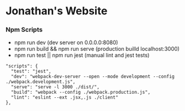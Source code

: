# Jonathan's Website

### Npm Scripts
* npm run dev (dev server on 0.0.0.0:8080)
* npm run build && npm run serve (production builld localhost:3000)
* npm run test || npm run jest (manual lint and jest tests)
```
"scripts": {
  "test": "jest",
  "dev": "webpack-dev-server --open --mode development --config ./webpack.development.js",
  "serve": "serve -l 3000 ./dist/",
  "build": "webpack --config ./webpack.production.js",
  "lint": "eslint --ext .jsx,.js ./client"
},
```